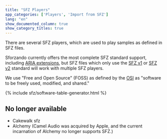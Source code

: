 ```yaml
---
title: "SFZ Players"
app_categories: ['Players', 'Import from SFZ']
lang: "en"
show_documented_column: true
show_category_titles: true
---
```

There are several SFZ players, which are used to play samples as defined in SFZ
files.

Sforzando currently offers the most complete SFZ standard support, including
[ARIA extensions], but SFZ files which only use the [SFZ v1] or [SFZ v2] standard
will work with multiple SFZ players.

We use "Free and Open Source" (FOSS) as defined by the [OSI]
as "software to be freely used, modified, and shared."

{% include sfz/software-table-generator.html %}

## No longer available

- Cakewalk sfz
- Alchemy (Camel Audio was acquired by Apple,
  and the current incarnation of Alchemy no longer supports SFZ.)

[ARIA extensions]: /extensions/aria/
[OSI]:     https://opensource.org/licenses
[SFZ v1]: /misc/sfz1
[SFZ v2]: /misc/sfz2
